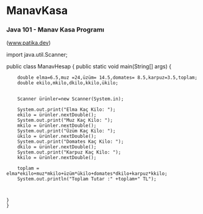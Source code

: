 # ManavKasa
### Java 101 - Manav Kasa Programı
(www.patika.dev)

import java.util.Scanner;

public class ManavHesap {
    public static void main(String[] args) {

        double elma=6.5,muz =24,üzüm= 14.5,domates= 8.5,karpuz=3.5,toplam;
        double ekilo,mkilo,dkilo,kkilo,ükilo;


        Scanner ürünler=new Scanner(System.in);

        System.out.print("Elma Kaç Kilo: ");
        ekilo = ürünler.nextDouble();
        System.out.print("Muz Kaç Kilo: ");
        mkilo = ürünler.nextDouble();
        System.out.print("Üzüm Kaç Kilo: ");
        ükilo = ürünler.nextDouble();
        System.out.print("Domates Kaç Kilo: ");
        dkilo = ürünler.nextDouble();
        System.out.print("Karpuz Kaç Kilo: ");
        kkilo = ürünler.nextDouble();

        toplam = elma*ekilo+muz*mkilo+üzüm*ükilo+domates*dkilo+karpuz*kkilo;
        System.out.println("Toplam Tutar :" +toplam+" TL");

        

    }
    }

